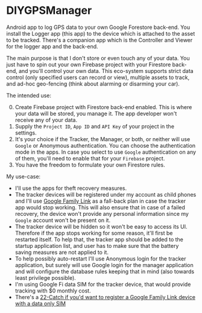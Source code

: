 # DIYGPSManager
Android app to log GPS data to your own Google Forestore back-end.
You install the Logger app (this app) to the device which is attached to the asset to be tracked.
There's a companion app which is the Controller and Viewer for the logger app and the back-end.

The main purpose is that I don't store or even touch any of your data. You just have to spin out your own Firebase project with your Firestore back-end, and you'll control your own data. This eco-system supports strict data control (only specified users can record or view), multiple assets to track, and ad-hoc geo-fencing (think about alarming or disarming your car).

The intended use:

0. Create Firebase project with Firestore back-end enabled. This is where your data will be stored, you manage it. The app developer won't receive any of your data.
1. Supply the `Project ID`, `App ID` and `API Key` of your project in the settings.
2. It's your choice if the Tracker, the Manager, or both, or neither will use `Google` or Anonymous authentication. You can choose the authentication mode in the apps. In case you select to use `Google` authentication on any of them, you'll need to enable that for your `Firebase` project.
3. You have the freedom to formulate your own Firestore rules.

My use-case:

* I'll use the apps for theft recovery measures.
* The tracker devices will be registered under my account as child phones and I'll use [Google Family Link](https://families.google.com/familylink/) as a fall-back plan in case the tracker app would stop working. This will also ensure that in case of a failed recovery, the device won't provide any personal information since my `Google` account won't be present on it.
* The tracker device will be hidden so it won't be easy to access its UI. Therefore if the app stops working for some reason, it'll first be restarted itself. To help that, the tracker app should be added to the startup application list, and user has to make sure that the battery saving measures are not applied to it.
* To help possibly auto-restart I'll use Anonymous login for the tracker application, but surely will use Google login for the manager application and will configure the database rules keeping that in mind (also towards least privilege possible).
* I'm using Google Fi data SIM for the tracker device, that would provide tracking with $0 monthly cost.
* There's a [22-Catch if you'd want to register a Google Family Link device with a data only SIM](https://support.google.com/fi/thread/38811153) 
